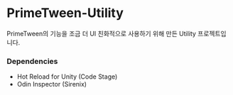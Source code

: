 # PrimeTween-Utility

PrimeTween의 기능을 조금 더 UI 친화적으로 사용하기 위해 만든 Utility 프로젝트입니다.

### Dependencies
- Hot Reload for Unity (Code Stage)
- Odin Inspector (Sirenix)
